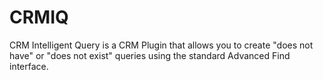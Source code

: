 # CRMIQ
CRM Intelligent Query is a CRM Plugin that allows you to create "does not have" or "does not exist" queries using the standard Advanced Find interface.

